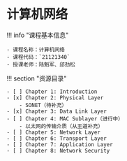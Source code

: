# 计算机网络

!!! info "课程基本信息"

    - 课程名称：计算机网络
    - 课程代码：`21121340`
    - 授课老师：陆魁军、邱劲松

!!! section "资源目录"

    - [ ] Chapter 1: Introduction 
    - [x] Chapter 2: Physical Layer
        - SONET（待补充）
    - [x] Chapter 3: Data Link Layer
    - [ ] Chapter 4: MAC Sublayer（进行中）
    	- 以太网的传输介质（从王道补充）
    - [ ] Chapter 5: Network Layer
    - [ ] Chapter 6: Transport Layer
    - [ ] Chapter 7: Application Layer
    - [ ] Chapter 8: Network Security